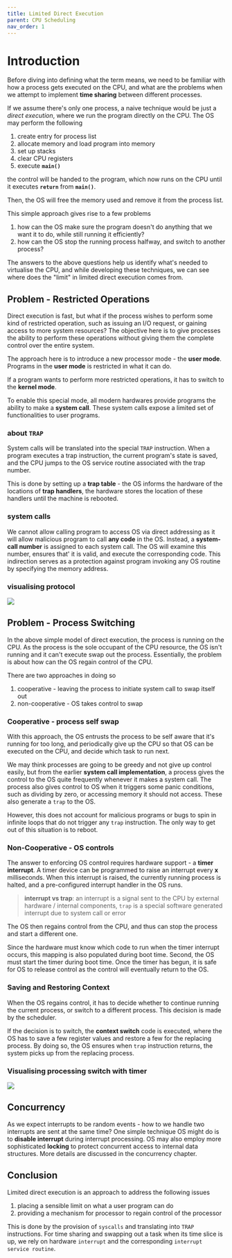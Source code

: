 ```yaml
---
title: Limited Direct Execution
parent: CPU Scheduling
nav_order: 1
---
```

# Introduction
Before diving into defining what the term means, we need to be familiar with how a process gets executed on the CPU, and what are the problems when we attempt to implement **time sharing** between different processes.

If we assume there's only one process, a naive technique would be just a *direct execution*, where we run the program directly on the CPU. The OS may perform the following
1. create entry for process list
2. allocate memory and load program into memory
3. set up stacks
4. clear CPU registers
5. execute **`main()`**

the control will be handed to the program, which now runs on the CPU until it executes **`return`** from **`main()`**.

Then, the OS will free the memory used and remove it from the process list.

This simple approach gives rise to a few problems
1. how can the OS make sure the program doesn't do anything that we want it to do, while still running it efficiently?
2. how can the OS stop the running process halfway, and switch to another process?

The answers to the above questions help us identify what's needed to virtualise the CPU, and while developing these techniques, we can see where does the "limit" in limited direct execution comes from.
## Problem - Restricted Operations
Direct execution is fast, but what if the process wishes to perform some kind of restricted operation, such as issuing an I/O request, or gaining access to more system resources? The objective here is to give processes the ability to perform these operations without giving them the complete control over the entire system.

The approach here is to introduce a new processor mode - the **user mode**. Programs in the **user mode** is restricted in what it can do.

If a program wants to perform more restricted operations, it has to switch to the **kernel mode**.

To enable this special mode, all modern hardwares provide programs the ability to make a **system call**. These system calls expose a limited set of functionalities to user programs.
### about `TRAP`
System calls will be translated into the special `TRAP` instruction. When a program executes a trap instruction, the current program's state is saved, and the CPU jumps to the OS service routine associated with the trap number.

This is done by setting up a **trap table** - the OS informs the hardware of the locations of **trap handlers**, the hardware stores the location of these handlers until the machine is rebooted.
### system calls
We cannot allow calling program to access OS via direct addressing as it will allow malicious program to call **any code** in the OS. Instead, a **system-call number** is assigned to each system call. The OS will examine this number, ensures that' it is valid, and execute the corresponding code. This indirection serves as a protection against program invoking any OS routine by specifying the memory address.
### visualising protocol
![](syscall_trap.png)
## Problem - Process Switching
In the above simple model of direct execution, the process is running on the CPU. As the process is the sole occupant of the CPU resource, the OS isn't running and it can't execute swap out the process. Essentially, the problem is about how can the OS regain control of the CPU.

There are two approaches in doing so
1. cooperative - leaving the process to initiate system call to swap itself out
2. non-cooperative - OS takes control to swap

### Cooperative - process self swap
With this approach, the OS entrusts the process to be self aware that it's running for too long, and periodically give up the CPU so that OS can be executed on the CPU, and decide which task to run next.

We may think processes are going to be greedy and not give up control easily, but from the earlier **system call implementation**, a process gives the control to the OS quite frequently whenever it makes a system call. The process also gives control to OS when it triggers some panic conditions, such as dividing by zero, or accessing memory it should not access. These also generate a `trap` to the OS.

However, this does not account for malicious programs or bugs to spin in infinite loops that do not trigger any `trap` instruction. The only way to get out of this situation is to reboot.
### Non-Cooperative - OS controls
The answer to enforcing OS control requires hardware support - a **timer interrupt**. A timer device can be programmed to raise an interrupt every **x** milliseconds. When this interrupt is raised, the currently running process is halted, and a pre-configured interrupt handler in the OS runs.

> **interrupt vs trap**: an interrupt is a signal sent to the CPU by external hardware / internal components, `trap` is a special software generated interrupt due to system call or error

The OS then regains control from the CPU, and thus can stop the process and start a different one.

Since the hardware must know which code to run when the timer interrupt occurs, this mapping is also populated during boot time. Second, the OS must start the timer during boot time. Once the timer has begun, it is safe for OS to release control as the control will eventually return to the OS.
### Saving and Restoring Context
When the OS regains control, it has to decide whether to continue running the current process, or switch to a different process. This decision is made by the scheduler.

If the decision is to switch, the **context switch** code is executed, where the OS has to save a few register values and restore a few for the replacing process. By doing so, the OS ensures when `trap` instruction returns, the system picks up from the replacing process.
### Visualising processing switch with timer
![](timer_interrupt.png)
## Concurrency
As we expect interrupts to be random events - how to we handle two interrupts are sent at the same time? One simple technique OS might do is to **disable interrupt** during interrupt processing. OS may also employ more sophisticated **locking** to protect concurrent access to internal data structures. More details are discussed in the concurrency chapter.

## Conclusion
Limited direct execution is an approach to address the following issues

1. placing a sensible limit on what a user program can do
2. providing a mechanism for processor to regain control of the processor

This is done by the provision of `syscalls` and translating into `TRAP` instructions. For time sharing and swapping out a task when its time slice is up, we rely on hardware `interrupt` and the corresponding `interrupt service routine`.
